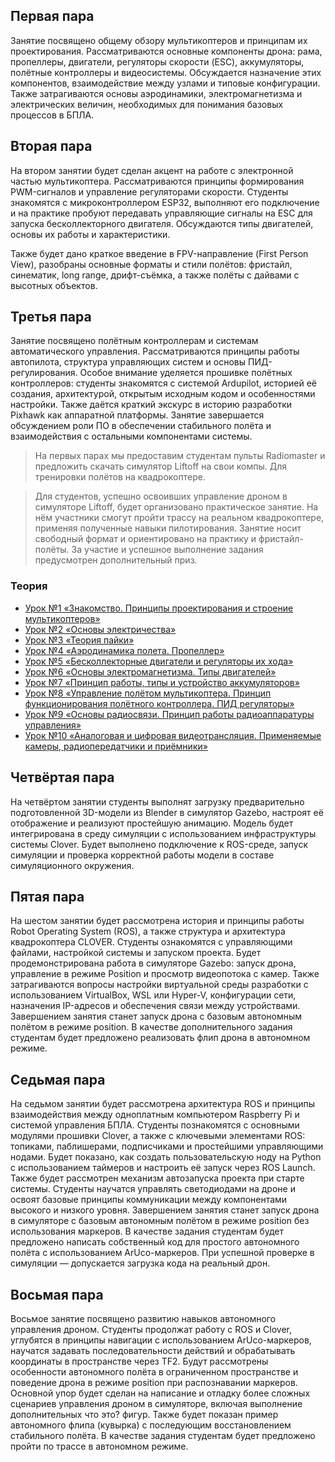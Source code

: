 ## Первая пара
Занятие посвящено общему обзору мультикоптеров и принципам их проектирования. Рассматриваются основные компоненты дрона: рама, пропеллеры, двигатели, регуляторы скорости (ESC), аккумуляторы, полётные контроллеры и видеосистемы. Обсуждается назначение этих компонентов, взаимодействие между узлами и типовые конфигурации. Также затрагиваются основы аэродинамики, электромагнетизма и электрических величин, необходимых для понимания базовых процессов в БПЛА.
## Вторая пара
На втором занятии будет сделан акцент на работе с электронной частью мультикоптера. Рассматриваются принципы формирования PWM-сигналов и управление регуляторами скорости. Студенты знакомятся с микроконтроллером ESP32, выполняют его подключение и на практике пробуют передавать управляющие сигналы на ESC для запуска бесколлекторного двигателя. Обсуждаются типы двигателей, основы их работы и характеристики.

Также будет дано краткое введение в FPV-направление (First Person View), разобраны основные форматы и стили полётов: фристайл, синематик, long range, дрифт-съёмка, а также полёты с дайвами с высотных объектов.
## Третья пара
Занятие посвящено полётным контроллерам и системам автоматического управления. Рассматриваются принципы работы автопилота, структура управляющих систем и основы ПИД-регулирования. Особое внимание уделяется прошивке полётных контроллеров: студенты знакомятся с системой Ardupilot, историей её создания, архитектурой, открытым исходным кодом и особенностями настройки. Также даётся краткий экскурс в историю разработки Pixhawk как аппаратной платформы. Занятие завершается обсуждением роли ПО в обеспечении стабильного полёта и взаимодействия с остальными компонентами системы.
> На первых парах мы предоставим студентам пульты Radiomaster и предложить скачать симулятор Liftoff на свои компы. Для тренировки полётов на квадрокоптере.

> Для студентов, успешно освоивших управление дроном в симуляторе Liftoff, будет организовано практическое занятие. На нём участники смогут пройти трассу на реальном квадрокоптере, применяя полученные навыки пилотирования. Занятие носит свободный формат и ориентировано на практику и фристайл-полёты. За участие и успешное выполнение задания предусмотрен дополнительный приз.

### Теория
- [Урок №1 «Знакомство. Принципы проектирования и строение мультикоптеров»](https://github.com/CopterExpress/clover/blob/master/docs/ru/lesson3.md)
- [Урок №2 «Основы электричества»](https://github.com/CopterExpress/clover/blob/master/docs/ru/lesson2.md)
- [Урок №3 «Теория пайки»](https://github.com/CopterExpress/clover/blob/master/docs/ru/lesson3.md)
- [Урок №4 «Аэродинамика полета. Пропеллер»](https://github.com/CopterExpress/clover/blob/master/docs/ru/lesson4.md)
- [Урок №5 «Бесколлекторные двигатели и регуляторы их хода»](https://github.com/CopterExpress/clover/blob/master/docs/ru/lesson5.md)
- [Урок №6 «Основы электромагнетизма. Типы двигателей»](https://github.com/CopterExpress/clover/blob/master/docs/ru/lesson6.md)
- [Урок №7 «Принцип работы, типы и устройство аккумуляторов»](https://github.com/CopterExpress/clover/blob/master/docs/ru/lesson7.md)
- [Урок №8 «Управление полётом мультикоптера. Принцип функционирования полётного контроллера. ПИД регуляторы»](https://github.com/CopterExpress/clover/blob/master/docs/ru/lesson8.md)
- [Урок №9 «Основы радиосвязи. Принцип работы радиоаппаратуры управления»](https://github.com/CopterExpress/clover/blob/master/docs/ru/lesson9.md)
- [Урок №10 «Аналоговая и цифровая видеотрансляция. Применяемые камеры, радиопередатчики и приёмники»](https://github.com/CopterExpress/clover/blob/master/docs/ru/lesson10.md)
## Четвёртая пара
На четвёртом занятии студенты выполнят загрузку предварительно подготовленной 3D-модели из Blender в симулятор Gazebo, настроят её отображение и реализуют простейшую анимацию. Модель будет интегрирована в среду симуляции с использованием инфраструктуры системы Clover. Будет выполнено подключение к ROS-среде, запуск симуляции и проверка корректной работы модели в составе симуляционного окружения.
## Пятая пара
На шестом занятии будет рассмотрена история и принципы работы Robot Operating System (ROS), а также структура и архитектура квадрокоптера CLOVER. Студенты ознакомятся с управляющими файлами, настройкой системы и запуском проекта. Будет продемонстрирована работа в симуляторе Gazebo: запуск дрона, управление в режиме Position и просмотр видеопотока с камер. Также затрагиваются вопросы настройки виртуальной среды разработки с использованием VirtualBox, WSL или Hyper-V, конфигурации сети, назначения IP-адресов и обеспечения связи между устройствами.
Завершением занятия станет запуск дрона с базовым автономным полётом в режиме position.
В качестве дополнительного задания студентам будет предложено реализовать флип дрона в автономном режиме.
## Седьмая пара
На седьмом занятии будет рассмотрена архитектура ROS и принципы взаимодействия между одноплатным компьютером Raspberry Pi и системой управления БПЛА. Студенты познакомятся с основными модулями прошивки Clover, а также с ключевыми элементами ROS: топиками, паблишерами, подписчиками и простейшими управляющими нодами. Будет показано, как создать пользовательскую ноду на Python с использованием таймеров и настроить её запуск через ROS Launch. Также будет рассмотрен механизм автозапуска проекта при старте системы.
Студенты научатся управлять светодиодами на дроне и освоят базовые принципы коммуникации между компонентами высокого и низкого уровня. Завершением занятия станет запуск дрона в симуляторе с базовым автономным полётом в режиме position без использования маркеров.
В качестве задания студентам будет предложено написать собственный код для простого автономного полёта с использованием ArUco-маркеров. При успешной проверке в симуляции — допускается загрузка кода на реальный дрон.
## Восьмая пара
Восьмое занятие посвящено развитию навыков автономного управления дроном. Студенты продолжат работу с ROS и Clover, углубятся в принципы навигации с использованием ArUco-маркеров, научатся задавать последовательности действий и обрабатывать координаты в пространстве через TF2. Будут рассмотрены особенности автономного полёта в ограниченном пространстве и поведение дрона в режиме position при распознавании маркеров.
Основной упор будет сделан на написание и отладку более сложных сценариев управления дроном в симуляторе, включая выполнение дополнительных что это? фигур. Также будет показан пример автономного флипа (кувырка) с последующим восстановлением стабильного полёта.
В качестве задания студентам будет предложено пройти по трассе в автономном режиме.

